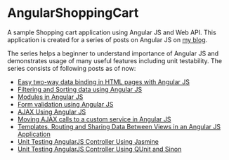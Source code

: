 AngularShoppingCart
===================

A sample Shopping cart application using Angular JS and Web API. This application is created for a series of posts on Angular JS on <a href="http://sravi-kiran.blogspot.com">my blog</a>.

The series helps a beginner to understand importance of Angular JS and demonstrates usage of many useful features including unit testability. The series consists of following posts as of now:
<ul>
<li>
<a target="_blank" href="http://sravi-kiran.blogspot.in/2013/02/EasyTwoWayDataBindingInHtmlPagesWithAngularJS.html">Easy two-way data binding in HTML pages with Angular JS</a>
</li>
<li>
<a target="_blank" href="http://sravi-kiran.blogspot.in/2013/02/FilteringAndSortingDataUsingAngularJS.html">Filtering and Sorting data using Angular JS</a>
</li>
<li>
<a target="_blank" href="http://sravi-kiran.blogspot.in/2013/02/ModulesInAngularJS.html">Modules in Angular JS</a>
</li>
<li>
<a target="_blank" href="http://sravi-kiran.blogspot.in/2013/02/FormValidationUsingAngularJS.html">Form validation using Angular JS</a>
</li>
<li>
<a target="_blank" href="http://sravi-kiran.blogspot.in/2013/03/AjaxUsingAngularJS.html">AJAX Using Angular JS</a>
</li>
<li>
<a target="_blank" href="http://sravi-kiran.blogspot.in/2013/03/MovingAjaxCallsToACustomServiceInAngularJS.html">Moving AJAX calls to a custom service in Angular JS</a>
</li>
<li>
<a target="_blank" href="http://sravi-kiran.blogspot.in/2013/03/TemplatesRoutingAndSharingDataBetweenViewsInAnAngularJsApplication.html">Templates, Routing and Sharing Data Between Views in an Angular JS Application</a>
</li>
<li>
<a target="_blank" href="http://sravi-kiran.blogspot.in/2013/04/UnitTestingAngularJsControllerUsingJasmine.html">Unit Testing AngularJS Controller Using Jasmine </a>
</li>
<li>
<a target="_blank" href="http://sravi-kiran.blogspot.com/2013/06/UnitTestingAngularJsControllerUsingQUnitAndSinon.html">Unit Testing AngularJS Controller Using QUnit and Sinon </a>
</li>
</ul>
